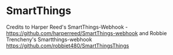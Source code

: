 # SmartThings

Credits to Harper Reed's SmartThings-Webhook - https://github.com/harperreed/SmartThings-webhook
       and Robbie Trencheny's Smartthings-webhook https://github.com/robbiet480/SmartThingsThings
